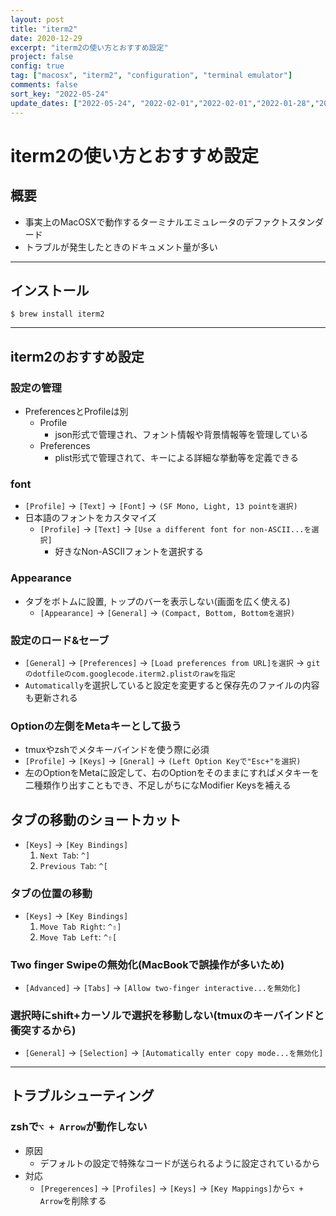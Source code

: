 ```yaml
---
layout: post
title: "iterm2"
date: 2020-12-29
excerpt: "iterm2の使い方とおすすめ設定"
project: false
config: true
tag: ["macosx", "iterm2", "configuration", "terminal emulator"]
comments: false
sort_key: "2022-05-24"
update_dates: ["2022-05-24", "2022-02-01","2022-02-01","2022-01-28","2021-02-16","2021-02-16","2021-02-16","2020-12-29"]
---
```


# iterm2の使い方とおすすめ設定

## 概要
 - 事実上のMacOSXで動作するターミナルエミュレータのデファクトスタンダード
 - トラブルが発生したときのドキュメント量が多い

---

## インストール

```console
$ brew install iterm2
```

---

## iterm2のおすすめ設定

### 設定の管理
 - PreferencesとProfileは別
   - Profile
     - json形式で管理され、フォント情報や背景情報等を管理している
   - Preferences
     - plist形式で管理されて、キーによる詳細な挙動等を定義できる

### font
 - `[Profile]` -> `[Text]` -> `[Font]` -> `(SF Mono, Light, 13 pointを選択)`
 - 日本語のフォントをカスタマイズ
   - `[Profile]` -> `[Text]` -> `[Use a different font for non-ASCII...を選択]`
     - 好きなNon-ASCIIフォントを選択する

### Appearance
 - タブをボトムに設置, トップのバーを表示しない(画面を広く使える)
   - `[Appearance]` -> `[General]` -> `(Compact, Bottom, Bottomを選択)`

### 設定のロード&セーブ
 - `[General]` -> `[Preferences]` -> `[Load preferences from URL]を選択` -> `gitのdotfileのcom.googlecode.iterm2.plistのrawを指定`
 - `Automatically`を選択していると設定を変更すると保存先のファイルの内容も更新される

### Optionの左側をMetaキーとして扱う
 - tmuxやzshでメタキーバインドを使う際に必須
 - `[Profile]` -> `[Keys]` -> `[Gneral]` -> `(Left Option Keyで"Esc+"を選択)`
 - 左のOptionをMetaに設定して、右のOptionをそのままにすればメタキーを二種類作り出すこともでき、不足しがちになModifier Keysを補える

## タブの移動のショートカット
 - `[Keys]` -> `[Key Bindings]`
   1. `Next Tab`: `^]`
   2. `Previous Tab`: `^[`

### タブの位置の移動
 - `[Keys]` -> `[Key Bindings]`
   1. `Move Tab Right`: `^⇧]`
   2. `Move Tab Left`: `^⇧[`

### Two finger Swipeの無効化(MacBookで誤操作が多いため)
 - `[Advanced]` -> `[Tabs]` -> `[Allow two-finger interactive...を無効化]`

### 選択時にshift+カーソルで選択を移動しない(tmuxのキーバインドと衝突するから)
 - `[General]` -> `[Selection]` -> `[Automatically enter copy mode...を無効化]`

---

## トラブルシューティング

### zshで`⌥ + Arrow`が動作しない
 - 原因
   - デフォルトの設定で特殊なコードが送られるように設定されているから
 - 対応
   - `[Pregerences]` -> `[Profiles]` -> `[Keys]` -> `[Key Mappings]`から`⌥ + Arrow`を削除する
